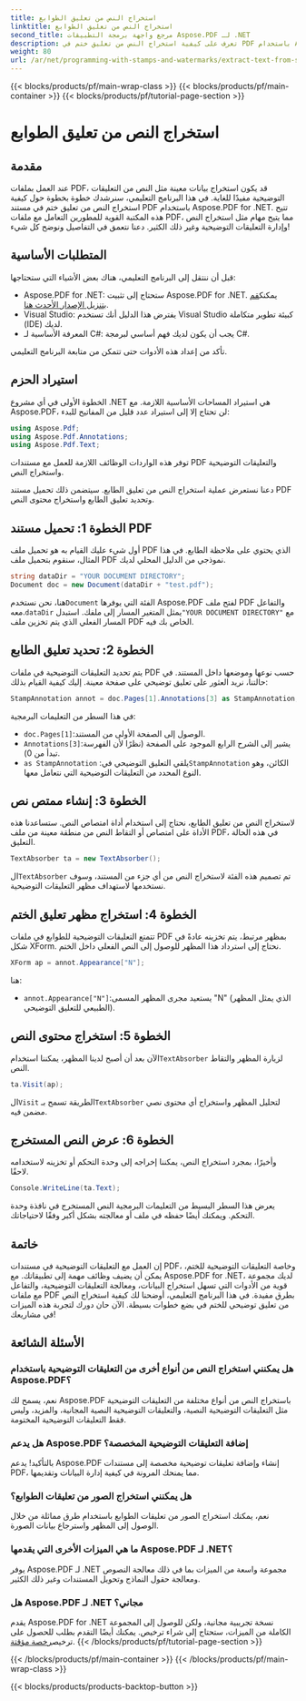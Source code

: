 ```yaml
---
title: استخراج النص من تعليق الطوابع
linktitle: استخراج النص من تعليق الطوابع
second_title: مرجع واجهة برمجة التطبيقات Aspose.PDF لـ .NET
description: تعرف على كيفية استخراج النص من تعليق ختم في PDF باستخدام Aspose.PDF لـ .NET من خلال هذا البرنامج التعليمي خطوة بخطوة، والذي يتضمن مثالاً تفصيليًا للكود.
weight: 80
url: /ar/net/programming-with-stamps-and-watermarks/extract-text-from-stamp-annotation/
---
```


{{< blocks/products/pf/main-wrap-class >}}
{{< blocks/products/pf/main-container >}}
{{< blocks/products/pf/tutorial-page-section >}}

# استخراج النص من تعليق الطوابع

## مقدمة

عند العمل بملفات PDF، قد يكون استخراج بيانات معينة مثل النص من التعليقات التوضيحية مفيدًا للغاية. في هذا البرنامج التعليمي، سنرشدك خطوة بخطوة حول كيفية استخراج النص من تعليق ختم في مستند PDF باستخدام Aspose.PDF for .NET. تتيح هذه المكتبة القوية للمطورين التعامل مع ملفات PDF، مما يتيح مهام مثل استخراج النص وإدارة التعليقات التوضيحية وغير ذلك الكثير. دعنا نتعمق في التفاصيل ونوضح كل شيء!

## المتطلبات الأساسية

قبل أن ننتقل إلى البرنامج التعليمي، هناك بعض الأشياء التي ستحتاجها:

-  Aspose.PDF for .NET: ستحتاج إلى تثبيت Aspose.PDF for .NET. يمكنك[قم بتنزيل الإصدار الأحدث هنا](https://releases.aspose.com/pdf/net/).
- Visual Studio: يفترض هذا الدليل أنك تستخدم Visual Studio كبيئة تطوير متكاملة (IDE) لديك.
- المعرفة الأساسية لـ C#: يجب أن يكون لديك فهم أساسي لبرمجة C#.

تأكد من إعداد هذه الأدوات حتى تتمكن من متابعة البرنامج التعليمي.

## استيراد الحزم

الخطوة الأولى في أي مشروع .NET هي استيراد المساحات الأساسية اللازمة. مع Aspose.PDF، لن تحتاج إلا إلى استيراد عدد قليل من المفاتيح للبدء:

```csharp
using Aspose.Pdf;
using Aspose.Pdf.Annotations;
using Aspose.Pdf.Text;
```

توفر هذه الواردات الوظائف اللازمة للعمل مع مستندات PDF والتعليقات التوضيحية واستخراج النص.

دعنا نستعرض عملية استخراج النص من تعليق الطابع. سيتضمن ذلك تحميل مستند PDF وتحديد تعليق الطابع واستخراج محتوى النص.

## الخطوة 1: تحميل مستند PDF

أول شيء عليك القيام به هو تحميل ملف PDF الذي يحتوي على ملاحظة الطابع. في هذا المثال، سنقوم بتحميل ملف PDF نموذجي من الدليل المحلي لديك.

```csharp
string dataDir = "YOUR DOCUMENT DIRECTORY";
Document doc = new Document(dataDir + "test.pdf");
```

 هنا، نحن نستخدم`Document` الفئة التي يوفرها Aspose.PDF لفتح ملف PDF والتفاعل معه.`dataDir` يمثل المتغير المسار إلى ملفك. استبدل`"YOUR DOCUMENT DIRECTORY"` مع المسار الفعلي الذي يتم تخزين ملف PDF الخاص بك فيه.

## الخطوة 2: تحديد تعليق الطابع

يتم تحديد التعليقات التوضيحية في ملفات PDF حسب نوعها وموضعها داخل المستند. في حالتنا، نريد العثور على تعليق توضيحي على صفحة معينة. إليك كيفية القيام بذلك:

```csharp
StampAnnotation annot = doc.Pages[1].Annotations[3] as StampAnnotation;
```

في هذا السطر من التعليمات البرمجية:
- `doc.Pages[1]`:الوصول إلى الصفحة الأولى من المستند.
- `Annotations[3]`:يشير إلى الشرح الرابع الموجود على الصفحة (نظرًا لأن الفهرسة تبدأ من 0).
- `as StampAnnotation` :يلقي التعليق التوضيحي في`StampAnnotation` الكائن، وهو النوع المحدد من التعليقات التوضيحية التي نتعامل معها.

## الخطوة 3: إنشاء ممتص نص

لاستخراج النص من تعليق الطابع، نحتاج إلى استخدام أداة امتصاص النص. ستساعدنا هذه الأداة على امتصاص أو التقاط النص من منطقة معينة من ملف PDF، في هذه الحالة التعليق.

```csharp
TextAbsorber ta = new TextAbsorber();
```

 ال`TextAbsorber` تم تصميم هذه الفئة لاستخراج النص من أي جزء من المستند، وسوف نستخدمها لاستهداف مظهر التعليقات التوضيحية.

## الخطوة 4: استخراج مظهر تعليق الختم

تتمتع التعليقات التوضيحية للطوابع في ملفات PDF بمظهر مرتبط، يتم تخزينه عادةً في شكل XForm. نحتاج إلى استرداد هذا المظهر للوصول إلى النص الفعلي داخل الختم.

```csharp
XForm ap = annot.Appearance["N"];
```

هنا:
- `annot.Appearance["N"]`:يستعيد مجرى المظهر المسمى "N" (الذي يمثل المظهر الطبيعي للتعليق التوضيحي).

## الخطوة 5: استخراج محتوى النص

 الآن بعد أن أصبح لدينا المظهر، يمكننا استخدام`TextAbsorber` لزيارة المظهر والتقاط النص.

```csharp
ta.Visit(ap);
```

 ال`Visit` الطريقة تسمح بـ`TextAbsorber` لتحليل المظهر واستخراج أي محتوى نصي مضمن فيه.

## الخطوة 6: عرض النص المستخرج

وأخيرًا، بمجرد استخراج النص، يمكننا إخراجه إلى وحدة التحكم أو تخزينه لاستخدامه لاحقًا.

```csharp
Console.WriteLine(ta.Text);
```

يعرض هذا السطر البسيط من التعليمات البرمجية النص المستخرج في نافذة وحدة التحكم. ويمكنك أيضًا حفظه في ملف أو معالجته بشكل أكبر وفقًا لاحتياجاتك.

## خاتمة

إن العمل مع التعليقات التوضيحية في مستندات PDF، وخاصة التعليقات التوضيحية للختم، يمكن أن يضيف وظائف مهمة إلى تطبيقاتك. مع Aspose.PDF for .NET، لديك مجموعة قوية من الأدوات التي تسهل استخراج البيانات، ومعالجة التعليقات التوضيحية، والتفاعل مع ملفات PDF بطرق مفيدة. في هذا البرنامج التعليمي، أوضحنا لك كيفية استخراج النص من تعليق توضيحي للختم في بضع خطوات بسيطة. الآن حان دورك لتجربة هذه الميزات في مشاريعك!

## الأسئلة الشائعة

### هل يمكنني استخراج النص من أنواع أخرى من التعليقات التوضيحية باستخدام Aspose.PDF؟  
نعم، يسمح لك Aspose.PDF باستخراج النص من أنواع مختلفة من التعليقات التوضيحية مثل التعليقات التوضيحية النصية، والتعليقات التوضيحية النصية المجانية، والمزيد، وليس فقط التعليقات التوضيحية المختومة.

### هل يدعم Aspose.PDF إضافة التعليقات التوضيحية المخصصة؟  
بالتأكيد! يدعم Aspose.PDF إنشاء وإضافة تعليقات توضيحية مخصصة إلى مستندات PDF، مما يمنحك المرونة في كيفية إدارة البيانات وتقديمها.

### هل يمكنني استخراج الصور من تعليقات الطوابع؟  
نعم، يمكنك استخراج الصور من تعليقات الطوابع باستخدام طرق مماثلة من خلال الوصول إلى المظهر واسترجاع بيانات الصورة.

### ما هي الميزات الأخرى التي يقدمها Aspose.PDF لـ .NET؟  
يوفر Aspose.PDF لـ .NET مجموعة واسعة من الميزات بما في ذلك معالجة النصوص ومعالجة حقول النماذج وتحويل المستندات وغير ذلك الكثير.

### هل Aspose.PDF لـ .NET مجاني؟  
 يقدم Aspose.PDF for .NET نسخة تجريبية مجانية، ولكن للوصول إلى المجموعة الكاملة من الميزات، ستحتاج إلى شراء ترخيص. يمكنك أيضًا التقدم بطلب للحصول على ترخيص[رخصة مؤقتة](https://purchase.aspose.com/temporary-license/).
{{< /blocks/products/pf/tutorial-page-section >}}

{{< /blocks/products/pf/main-container >}}
{{< /blocks/products/pf/main-wrap-class >}}

{{< blocks/products/products-backtop-button >}}
